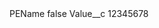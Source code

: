 <?xml version="1.0" encoding="UTF-8"?>
<CustomMetadata xmlns="http://soap.sforce.com/2006/04/metadata" xmlns:xsi="http://www.w3.org/2001/XMLSchema-instance" xmlns:xsd="http://www.w3.org/2001/XMLSchema">
    <label>PEName</label>
    <protected>false</protected>
    <values>
        <field>Value__c</field>
        <value xsi:type="xsd:string">12345678</value>
    </values>
</CustomMetadata>
